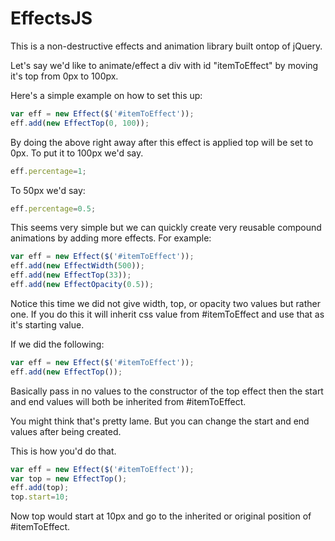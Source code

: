 EffectsJS
=========

This is a non-destructive effects and animation library built ontop of jQuery.

Let's say we'd like to animate/effect a div with id "itemToEffect" by moving it's top from 0px to 100px.

Here's a simple example on how to set this up:

```javascript
var eff = new Effect($('#itemToEffect'));
eff.add(new EffectTop(0, 100));
```

By doing the above right away after this effect is applied top will be set to 0px. To put it to 100px we'd say.
```javascript
eff.percentage=1;
```

To 50px we'd say:
```javascript
eff.percentage=0.5;
```

This seems very simple but we can quickly create very reusable compound animations by adding more effects. For example:
```javascript
var eff = new Effect($('#itemToEffect'));
eff.add(new EffectWidth(500));
eff.add(new EffectTop(33));
eff.add(new EffectOpacity(0.5));
```

Notice this time we did not give width, top, or opacity two values but rather one. If you do this it will inherit css value
from #itemToEffect and use that as it's starting value.

If we did the following:
```javascript
var eff = new Effect($('#itemToEffect'));
eff.add(new EffectTop());
```

Basically pass in no values to the constructor of the top effect then the start and end values will both be inherited 
from #itemToEffect.

You might think that's pretty lame. But you can change the start and end values after being created. 

This is how you'd do that.
```javascript
var eff = new Effect($('#itemToEffect'));
var top = new EffectTop();
eff.add(top);
top.start=10;
```

Now top would start at 10px and go to the inherited or original position of #itemToEffect.
